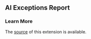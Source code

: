 ## AI Exceptions Report

### Learn More

The [source](https://github.com/RoKotMan/AI-Exceptions-Report) of this extension is available.
